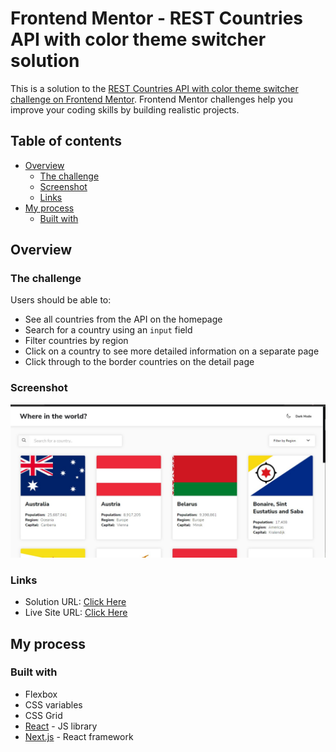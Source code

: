 # Frontend Mentor - REST Countries API with color theme switcher solution

This is a solution to the [REST Countries API with color theme switcher challenge on Frontend Mentor](https://www.frontendmentor.io/challenges/rest-countries-api-with-color-theme-switcher-5cacc469fec04111f7b848ca). Frontend Mentor challenges help you improve your coding skills by building realistic projects.

## Table of contents

- [Overview](#overview)
  - [The challenge](#the-challenge)
  - [Screenshot](#screenshot)
  - [Links](#links)
- [My process](#my-process)
  - [Built with](#built-with)

## Overview

### The challenge

Users should be able to:

- See all countries from the API on the homepage
- Search for a country using an `input` field
- Filter countries by region
- Click on a country to see more detailed information on a separate page
- Click through to the border countries on the detail page

### Screenshot

![Countries](./idea/countries.jpg)

### Links

- Solution URL: [Click Here](https://github.com/kiron0/rest-country-ts)
- Live Site URL: [Click Here](https://rest-country-ts.netlify.app/)

## My process

### Built with

- Flexbox
- CSS variables
- CSS Grid
- [React](https://reactjs.org/) - JS library
- [Next.js](https://nextjs.org/) - React framework
